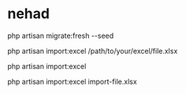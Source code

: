 # nehad

php artisan migrate:fresh --seed

php artisan import:excel /path/to/your/excel/file.xlsx

php artisan import:excel

php artisan import:excel import-file.xlsx